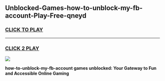 
## Unblocked-Games-how-to-unblock-my-fb-account-Play-Free-qneyd
<h3>
<a href="https://premium76.site?title=how-to-unblock-my-fb-account&ref=21A">CLICK TO PLAY</a></h3>
<hr>

<h3>
<a href="https://premium76.site?title=how-to-unblock-my-fb-account&ref=21A">CLICK 2 PLAY</a>
  
</h3>

<a href="https://premium76.site?title=how-to-unblock-my-fb-account&ref=21A"><img src="https://clearcache.store/games.png"></a>


**how-to-unblock-my-fb-account games unblocked: Your Gateway to Fun and Accessible Online Gaming**
